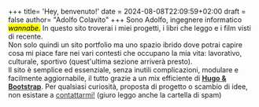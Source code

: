 +++
title= 'Hey, benvenuto!'
date = 2024-08-08T22:09:59+02:00
draft = false
author= "Adolfo Colavito"
+++ 
Sono Adolfo, ingegnere informatico  <a href="/esami/" style ="text-decoration: none"><mark><em>wannabe.</em></mark> </a>
In questo sito troverai i miei progetti, i libri che leggo e i film visti di recente.  
Non solo quindi un sito portfolio ma uno spazio ibrido dove potrai capire cosa mi piace fare nei vari contesti che occupano la mia vita: lavorativo, culturale, sportivo (quest'ultima sezione arriverà presto).  
Il sito è semplice ed essenziale, senza inutili complicazioni, modulare e facilmente aggiornabile, il tutto grazie a un mix efficiente di <a href="/progetti/aboutsite" style ="color: #282c30;"><b>Hugo & Bootstrap</b></a>.
Per qualsiasi curiosità, proposta di progetto o scambio di idee, non esistare a <a href="/about/about" style="color: #282c30; "> contattarmi!</a>  (giuro leggo anche la cartella di spam)
